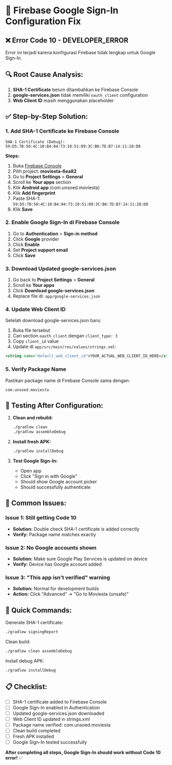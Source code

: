 # 🔧 Firebase Google Sign-In Configuration Fix

## ❌ **Error Code 10 - DEVELOPER_ERROR**

Error ini terjadi karena konfigurasi Firebase tidak lengkap untuk Google Sign-In.

## 🔍 **Root Cause Analysis:**

1. **SHA-1 Certificate** belum ditambahkan ke Firebase Console
2. **google-services.json** tidak memiliki `oauth_client` configuration
3. **Web Client ID** masih menggunakan placeholder

## ✅ **Step-by-Step Solution:**

### 1. **Add SHA-1 Certificate ke Firebase Console**

```
SHA-1 Certificate (Debug): 59:D5:7B:50:4C:10:B4:04:73:10:51:09:3C:B6:7D:B7:14:11:28:D0
```

**Steps:**
1. Buka [Firebase Console](https://console.firebase.google.com)
2. Pilih project: **moviesta-6ea82**
3. Go to **Project Settings** > **General**
4. Scroll ke **Your apps** section
5. Klik **Android app** (com.unsoed.moviesta)
6. Klik **Add fingerprint**
7. Paste SHA-1: `59:D5:7B:50:4C:10:B4:04:73:10:51:09:3C:B6:7D:B7:14:11:28:D0`
8. Klik **Save**

### 2. **Enable Google Sign-In di Firebase Console**

1. Go to **Authentication** > **Sign-in method**
2. Click **Google** provider
3. Click **Enable**
4. Set **Project support email**
5. Click **Save**

### 3. **Download Updated google-services.json**

1. Go back to **Project Settings** > **General**
2. Scroll ke **Your apps**
3. Click **Download google-services.json**
4. Replace file di: `app/google-services.json`

### 4. **Update Web Client ID**

Setelah download google-services.json baru:
1. Buka file tersebut
2. Cari section `oauth_client` dengan `client_type: 3`
3. Copy `client_id` value
4. Update di `app/src/main/res/values/strings.xml`:

```xml
<string name="default_web_client_id">YOUR_ACTUAL_WEB_CLIENT_ID_HERE</string>
```

### 5. **Verify Package Name**

Pastikan package name di Firebase Console sama dengan:
```
com.unsoed.moviesta
```

## 🧪 **Testing After Configuration:**

1. **Clean and rebuild:**
   ```bash
   ./gradlew clean
   ./gradlew assembleDebug
   ```

2. **Install fresh APK:**
   ```bash
   ./gradlew installDebug
   ```

3. **Test Google Sign-In:**
   - Open app
   - Click "Sign in with Google"
   - Should show Google account picker
   - Should successfully authenticate

## 🚨 **Common Issues:**

### Issue 1: Still getting Code 10
- **Solution:** Double check SHA-1 certificate is added correctly
- **Verify:** Package name matches exactly

### Issue 2: No Google accounts shown
- **Solution:** Make sure Google Play Services is updated on device
- **Verify:** Device has Google account added

### Issue 3: "This app isn't verified" warning
- **Solution:** Normal for development builds
- **Action:** Click "Advanced" → "Go to Moviesta (unsafe)"

## 📝 **Quick Commands:**

Generate SHA-1 certificate:
```bash
./gradlew signingReport
```

Clean build:
```bash
./gradlew clean assembleDebug
```

Install debug APK:
```bash
./gradlew installDebug
```

## 📋 **Checklist:**

- [ ] SHA-1 certificate added to Firebase Console
- [ ] Google Sign-In enabled in Authentication
- [ ] Updated google-services.json downloaded
- [ ] Web Client ID updated in strings.xml
- [ ] Package name verified: com.unsoed.moviesta
- [ ] Clean build completed
- [ ] Fresh APK installed
- [ ] Google Sign-In tested successfully

**After completing all steps, Google Sign-In should work without Code 10 error!** ✅